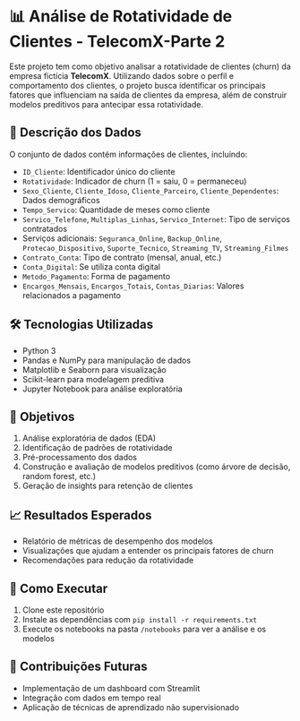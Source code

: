 # 📊 Análise de Rotatividade de Clientes - TelecomX-Parte 2

Este projeto tem como objetivo analisar a rotatividade de clientes (churn) da empresa fictícia **TelecomX**. Utilizando dados sobre o perfil e comportamento dos clientes, o projeto busca identificar os principais fatores que influenciam na saída de clientes da empresa, além de construir modelos preditivos para antecipar essa rotatividade.

## 🧾 Descrição dos Dados

O conjunto de dados contém informações de clientes, incluindo:

- `ID_Cliente`: Identificador único do cliente
- `Rotatividade`: Indicador de churn (1 = saiu, 0 = permaneceu)
- `Sexo_Cliente`, `Cliente_Idoso`, `Cliente_Parceiro`, `Cliente_Dependentes`: Dados demográficos
- `Tempo_Servico`: Quantidade de meses como cliente
- `Servico_Telefone`, `Multiplas_Linhas`, `Servico_Internet`: Tipo de serviços contratados
- Serviços adicionais: `Seguranca_Online`, `Backup_Online`, `Protecao_Dispositivo`, `Suporte_Tecnico`, `Streaming_TV`, `Streaming_Filmes`
- `Contrato_Conta`: Tipo de contrato (mensal, anual, etc.)
- `Conta_Digital`: Se utiliza conta digital
- `Metodo_Pagamento`: Forma de pagamento
- `Encargos_Mensais`, `Encargos_Totais`, `Contas_Diarias`: Valores relacionados a pagamento

## 🛠️ Tecnologias Utilizadas

- Python 3
- Pandas e NumPy para manipulação de dados
- Matplotlib e Seaborn para visualização
- Scikit-learn para modelagem preditiva
- Jupyter Notebook para análise exploratória

## 🎯 Objetivos

1. Análise exploratória de dados (EDA)
2. Identificação de padrões de rotatividade
3. Pré-processamento dos dados
4. Construção e avaliação de modelos preditivos (como árvore de decisão, random forest, etc.)
5. Geração de insights para retenção de clientes

## 📈 Resultados Esperados

- Relatório de métricas de desempenho dos modelos
- Visualizações que ajudam a entender os principais fatores de churn
- Recomendações para redução da rotatividade

## 🚀 Como Executar

1. Clone este repositório
2. Instale as dependências com `pip install -r requirements.txt`
3. Execute os notebooks na pasta `/notebooks` para ver a análise e os modelos

## 🧠 Contribuições Futuras

- Implementação de um dashboard com Streamlit
- Integração com dados em tempo real
- Aplicação de técnicas de aprendizado não supervisionado

